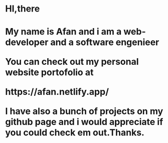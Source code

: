 <h1>HI,there<h1/>
  <p>My name is Afan and i am a web-developer and a software engenieer<p/>
  <p>You can check out my personal website portofolio at<p/> https://afan.netlify.app/
  <p>I have also a bunch of projects on my github page and i would appreciate if you could check em out.Thanks.<p/>
 
  
